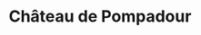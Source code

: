 ---
guid: "3b8f6b956aa1"
title: "Château de Pompadour"
latlng: "45.396923, 1.382299"
youtubeId: "xP8cmzahRNs" 
---